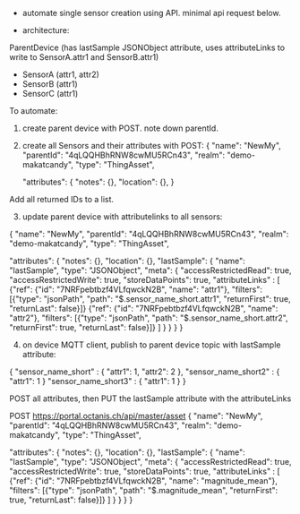 - automate single sensor creation using API. minimal api request below.

- architecture:


ParentDevice (has lastSample JSONObject attribute, uses attributeLinks to write to SensorA.attr1 and SensorB.attr1)
- SensorA (attr1, attr2)
- SensorB (attr1)
- SensorC (attr1)


To automate:
1. create parent device with POST. note down parentId.

2. create all Sensors and their attributes with POST:
{
  "name": "NewMy",
  "parentId": "4qLQQHBhRNW8cwMU5RCn43",
  "realm": "demo-makatcandy",
  "type": "ThingAsset",

   "attributes": {
   "notes": {},
   "location": {},
}

Add all returned IDs to a list.


3. update parent device with attributelinks to all sensors:


{
  "name": "NewMy",
  "parentId": "4qLQQHBhRNW8cwMU5RCn43",
  "realm": "demo-makatcandy",
  "type": "ThingAsset",

   "attributes": {
   "notes": {},
   "location": {},
   "lastSample": {
     "name": "lastSample",
     "type": "JSONObject",
     "meta": {
        "accessRestrictedRead": true,
        "accessRestrictedWrite": true,
        "storeDataPoints": true,
        "attributeLinks" : [
            {"ref": {"id": "7NRFpebtbzf4VLfqwckN2B", "name": "attr1"}, "filters": [{"type": "jsonPath", "path": "$.sensor_name_short.attr1", "returnFirst": true, "returnLast": false}]}
            {"ref": {"id": "7NRFpebtbzf4VLfqwckN2B", "name": "attr2"}, "filters": [{"type": "jsonPath", "path": "$.sensor_name_short.attr2", "returnFirst": true, "returnLast": false}]}
        ]
     }
   }
}
}



4. on device MQTT client, publish to parent device topic with lastSample attribute:

{
    "sensor_name_short" : {
        "attr1": 1,
        "attr2": 2
    },
    "sensor_name_short2" : {
        "attr1": 1
    }
    "sensor_name_short3" : {
        "attr1": 1
    }
}


POST all attributes, then PUT the lastSample attribute with the attributeLinks

POST https://portal.octanis.ch/api/master/asset
{
  "name": "NewMy",
  "parentId": "4qLQQHBhRNW8cwMU5RCn43",
  "realm": "demo-makatcandy",
  "type": "ThingAsset",

   "attributes": {
   "notes": {},
   "location": {},
   "lastSample": {
     "name": "lastSample",
     "type": "JSONObject",
     "meta": {
        "accessRestrictedRead": true,
        "accessRestrictedWrite": true,
        "storeDataPoints": true,
        "attributeLinks" : [
            {"ref": {"id": "7NRFpebtbzf4VLfqwckN2B", "name": "magnitude_mean"}, "filters": [{"type": "jsonPath", "path": "$.magnitude_mean", "returnFirst": true, "returnLast": false}]}
        ]
     }
   }
}
}

